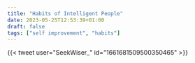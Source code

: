 ```yaml
---
title: "Habits of Intelligent People"
date: 2023-05-25T12:53:39+01:00
draft: false
tags: ["self improvement", "habits"]
---
```

{{< tweet user="SeekWiser_" id="1661681509500350465" >}}
